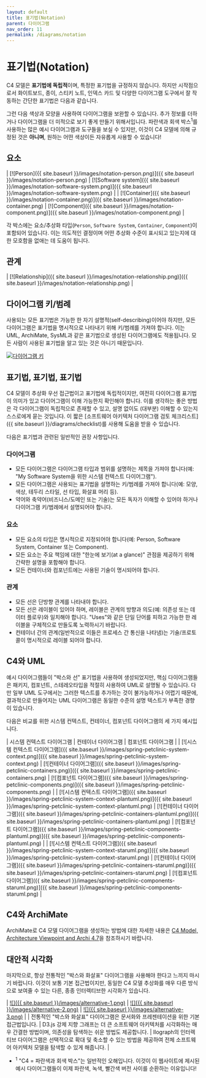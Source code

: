 ```yaml
---
layout: default
title: 표기법(Notation)
parent: 다이어그램
nav_order: 11
permalink: /diagrams/notation
---
```


# 표기법(Notation)

C4 모델은 **표기법에 독립적**이며, 특정한 표기법을 규정하지 않습니다. 하지만 시작점으로서 화이트보드, 종이, 스티키 노트, 인덱스 카드 및 다양한 다이어그램 도구에서 잘 작동하는 간단한 표기법은 다음과 같습니다.

그런 다음 색상과 모양을 사용하여 다이어그램을 보완할 수 있습니다. 추가 정보를 더하거나 다이어그램을 더 미적으로 보기 좋게 만들기 위해서입니다. 파란색과 회색 박스<sup>1</sup>를 사용하는 많은 예시 다이어그램과 도구들을 보실 수 있지만, 이것이 C4 모델에 의해 규정된 것은 **아니며**, 원하는 어떤 색상이든 자유롭게 사용할 수 있습니다!

## 요소

| [![Person]({{ site.baseurl }}/images/notation-person.png)]({{ site.baseurl }}/images/notation-person.png) | [![Software system]({{ site.baseurl }}/images/notation-software-system.png)]({{ site.baseurl }}/images/notation-software-system.png) |
| [![Container]({{ site.baseurl }}/images/notation-container.png)]({{ site.baseurl }}/images/notation-container.png) | [![Component]({{ site.baseurl }}/images/notation-component.png)]({{ site.baseurl }}/images/notation-component.png) |

각 박스에는 요소/추상화 타입(`Person`, `Software System`, `Container`, `Component`)이 포함되어 있습니다. 이는 의도적인 결정이며 어떤 추상화 수준이 표시되고 있는지에 대한 모호함을 없애는 데 도움이 됩니다.

## 관계

| [![Relationship]({{ site.baseurl }}/images/notation-relationship.png)]({{ site.baseurl }}/images/notation-relationship.png) |

## 다이어그램 키/범례

사용되는 모든 표기법은 가능한 한 자기 설명적(self-describing)이어야 하지만, 모든 다이어그램은 표기법을 명시적으로 나타내기 위해 키/범례를 가져야 합니다. 이는 UML, ArchiMate, SysML과 같은 표기법으로 생성된 다이어그램에도 적용됩니다. 모든 사람이 사용된 표기법을 알고 있는 것은 아니기 때문입니다.

[![다이어그램 키](https://static.structurizr.com/workspace/36141/diagrams/Containers-key.png)](https://static.structurizr.com/workspace/36141/diagrams/Containers-key.png)

## 표기법, 표기법, 표기법

C4 모델이 추상화 우선 접근법이고 표기법에 독립적이지만, 여전히 다이어그램 표기법이 의미가 있고 다이어그램이 이해 가능한지 확인해야 합니다. 이를 생각하는 좋은 방법은 각 다이어그램이 독립적으로 존재할 수 있고, 설명 없이도 (대부분) 이해할 수 있는지 스스로에게 묻는 것입니다. 이 짧은 [소프트웨어 아키텍처 다이어그램 검토 체크리스트]({{ site.baseurl }}/diagrams/checklist)를 사용해 도움을 받을 수 있습니다.

다음은 표기법과 관련된 일반적인 권장 사항입니다.

### 다이어그램

- 모든 다이어그램은 다이어그램 타입과 범위를 설명하는 제목을 가져야 합니다(예: "My Software System을 위한 시스템 컨텍스트 다이어그램").
- 모든 다이어그램은 사용되는 표기법을 설명하는 키/범례를 가져야 합니다(예: 모양, 색상, 테두리 스타일, 선 타입, 화살표 머리 등).
- 약어와 축약어(비즈니스/도메인 또는 기술)는 모든 독자가 이해할 수 있어야 하거나 다이어그램 키/범례에서 설명되어야 합니다.

### 요소

- 모든 요소의 타입은 명시적으로 지정되어야 합니다(예: Person, Software System, Container 또는 Component).
- 모든 요소는 주요 책임에 대한 "한눈에 보기(at a glance)" 관점을 제공하기 위해 간략한 설명을 포함해야 합니다.
- 모든 컨테이너와 컴포넌트에는 사용된 기술이 명시되어야 합니다.

### 관계

- 모든 선은 단방향 관계를 나타내야 합니다.
- 모든 선은 레이블이 있어야 하며, 레이블은 관계의 방향과 의도(예: 의존성 또는 데이터 플로우)와 일치해야 합니다. "Uses"와 같은 단일 단어를 피하고 가능한 한 레이블을 구체적으로 만들도록 노력하시기 바랍니다.
- 컨테이너 간의 관계(일반적으로 이들은 프로세스 간 통신을 나타냄)는 기술/프로토콜이 명시적으로 레이블 되어야 합니다.

## C4와 UML

예시 다이어그램들이 "박스와 선" 표기법을 사용하여 생성되었지만, 핵심 다이어그램들은 패키지, 컴포넌트, 스테레오타입을 적절히 사용하여 UML로 설명될 수 있습니다. 다만 일부 UML 도구에서는 그러한 텍스트를 추가하는 것이 불가능하거나 어렵기 때문에, 결과적으로 만들어지는 UML 다이어그램은 동일한 수준의 설명 텍스트가 부족한 경향이 있습니다.

다음은 비교를 위한 시스템 컨텍스트, 컨테이너, 컴포넌트 다이어그램의 세 가지 예시입니다.

| 시스템 컨텍스트 다이어그램 | 컨테이너 다이어그램 | 컴포넌트 다이어그램 |
| [![시스템 컨텍스트 다이어그램]({{ site.baseurl }}/images/spring-petclinic-system-context.png)]({{ site.baseurl }}/images/spring-petclinic-system-context.png) | [![컨테이너 다이어그램]({{ site.baseurl }}/images/spring-petclinic-containers.png)]({{ site.baseurl }}/images/spring-petclinic-containers.png) | [![컴포넌트 다이어그램]({{ site.baseurl }}/images/spring-petclinic-components.png)]({{ site.baseurl }}/images/spring-petclinic-components.png) |
| [![시스템 컨텍스트 다이어그램]({{ site.baseurl }}/images/spring-petclinic-system-context-plantuml.png)]({{ site.baseurl }}/images/spring-petclinic-system-context-plantuml.png) | [![컨테이너 다이어그램]({{ site.baseurl }}/images/spring-petclinic-containers-plantuml.png)]({{ site.baseurl }}/images/spring-petclinic-containers-plantuml.png) | [![컴포넌트 다이어그램]({{ site.baseurl }}/images/spring-petclinic-components-plantuml.png)]({{ site.baseurl }}/images/spring-petclinic-components-plantuml.png) |
| [![시스템 컨텍스트 다이어그램]({{ site.baseurl }}/images/spring-petclinic-system-context-staruml.png)]({{ site.baseurl }}/images/spring-petclinic-system-context-staruml.png) | [![컨테이너 다이어그램]({{ site.baseurl }}/images/spring-petclinic-containers-staruml.png)]({{ site.baseurl }}/images/spring-petclinic-containers-staruml.png) | [![컴포넌트 다이어그램]({{ site.baseurl }}/images/spring-petclinic-components-staruml.png)]({{ site.baseurl }}/images/spring-petclinic-components-staruml.png) |

## C4와 ArchiMate

ArchiMate로 C4 모델 다이어그램을 생성하는 방법에 대한 자세한 내용은 [C4 Model, Architecture Viewpoint and Archi 4.7](https://www.archimatetool.com/blog/2020/04/18/c4-model-architecture-viewpoint-and-archi-4-7/)을 참조하시기 바랍니다.

## 대안적 시각화

마지막으로, 항상 전통적인 "박스와 화살표" 다이어그램을 사용해야 한다고 느끼지 마시기 바랍니다. 이것이 보통 기본 접근법이지만, 동일한 C4 모델 추상화를 매우 다른 방식으로 보여줄 수 있는 다른, 종종 인터렉티브한 시각화가 있습니다.

| [![]({{ site.baseurl }}/images/alternative-1.png)](https://structurizr.com/dsl?example=microservices) | [![]({{ site.baseurl }}/images/alternative-2.png)](https://structurizr.com/dsl?example=microservices&renderer=graph) | [![]({{ site.baseurl }}/images/alternative-3.png)](https://structurizr.com/dsl?example=microservices&renderer=ilograph) |
| 전통적인 "박스와 화살표" 다이어그램은 문서화와 프레젠테이션을 위한 기본 접근법입니다. | D3.js 강제 지향 그래프는 더 큰 소프트웨어 아키텍처를 시각화하는 매우 간결한 방법이며, 의존성을 탐색하는 쉬운 방법도 제공합니다. | Ilograph의 인터렉티브 다이어그램은 선택적으로 확대 및 축소할 수 있는 방법을 제공하여 전체 소프트웨어 아키텍처 모델을 탐색할 수 있게 해줍니다. |

- <sup>1</sup> "C4 = 파란색과 회색 박스"는 일반적인 오해입니다. 이것이 이 웹사이트에 제시된 예시 다이어그램들이 이제 파란색, 녹색, 빨간색 버전 사이를 순환하는 이유입니다!

<script type="application/javascript" src="https://code.jquery.com/jquery-3.7.1.slim.min.js"></script>
<script type="application/javascript" src="/assets/c4model.js"></script>
